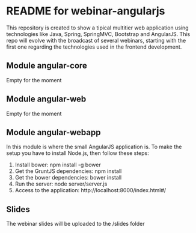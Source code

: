 # README for webinar-angularjs
This repository is created to show a tipical multitier web application using technologies like Java, Spring, SpringMVC, Bootstrap and AngularJS. This repo will evolve with the broadcast of several webinars, starting with the first one regarding the technologies used in the frontend development.

## Module angular-core
Empty for the moment

## Module angular-web
Empty for the moment

## Module angular-webapp
In this module is where the small AngularJS application is. To make the setup you have to install Node.js, then follow these steps:

1. Install bower: npm install -g bower 
2. Get the GruntJS dependencies: npm install
3. Get the bower dependencies: bower install
4. Run the server: node server/server.js
5. Access to the application: http://localhost:8000/index.html#/

## Slides
The webinar slides will be uploaded to the /slides folder
